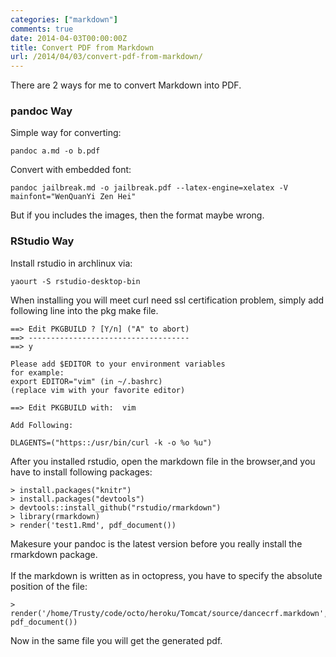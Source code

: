 ```yaml
---
categories: ["markdown"]
comments: true
date: 2014-04-03T00:00:00Z
title: Convert PDF from Markdown
url: /2014/04/03/convert-pdf-from-markdown/
---
```


There are 2 ways for me to convert Markdown into PDF. <br />   
### pandoc Way
Simple way for converting:<br />   

```
pandoc a.md -o b.pdf

```
Convert with embedded font:<br />    

```
pandoc jailbreak.md -o jailbreak.pdf --latex-engine=xelatex -V mainfont="WenQuanYi Zen Hei"

```
But if you includes the images, then the format maybe wrong.<br />   
### RStudio Way
Install rstudio in archlinux via:<br />   

```
yaourt -S rstudio-desktop-bin

```
When installing you will meet curl need ssl certification problem, simply add following line into the pkg make file.<br />   

```
==> Edit PKGBUILD ? [Y/n] ("A" to abort)
==> ------------------------------------
==> y

Please add $EDITOR to your environment variables
for example:
export EDITOR="vim" (in ~/.bashrc)
(replace vim with your favorite editor)

==> Edit PKGBUILD with:  vim

Add Following:   

DLAGENTS=("https::/usr/bin/curl -k -o %o %u")

```
After you installed rstudio, open the markdown file in the browser,and you have to install following packages:<br />   

```
> install.packages("knitr")
> install.packages("devtools")
> devtools::install_github("rstudio/rmarkdown")
> library(rmarkdown)
> render('test1.Rmd', pdf_document())

```
Makesure your pandoc is the latest version before you really install the rmarkdown package.<br />   
If the markdown is written as in octopress, you have to specify the absolute position of the file:<br />   

```
>  render('/home/Trusty/code/octo/heroku/Tomcat/source/dancecrf.markdown', pdf_document())

```
Now in the same file you will get the generated pdf.<br />
